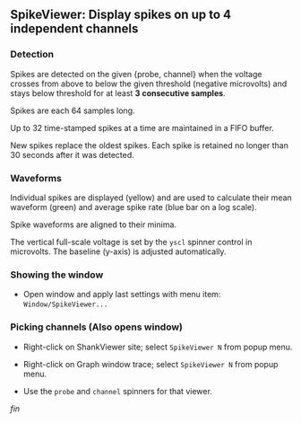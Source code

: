 ## SpikeViewer: Display spikes on up to 4 independent channels

### Detection

Spikes are detected on the given {probe, channel} when the voltage
crosses from above to below the given threshold (negative microvolts)
and stays below threshold for at least **3 consecutive samples**.

Spikes are each 64 samples long.

Up to 32 time-stamped spikes at a time are maintained in a FIFO buffer.

New spikes replace the oldest spikes. Each spike is retained no longer
than 30 seconds after it was detected.

### Waveforms

Individual spikes are displayed (yellow) and are used to calculate their
mean waveform (green) and average spike rate (blue bar on a log scale).

Spike waveforms are aligned to their minima.

The vertical full-scale voltage is set by the `yscl` spinner control in
microvolts. The baseline (y-axis) is adjusted automatically.

### Showing the window

* Open window and apply last settings with menu item: `Window/SpikeViewer...`

### Picking channels (Also opens window)

* Right-click on ShankViewer site; select `SpikeViewer N` from popup menu.

* Right-click on Graph window trace; select `SpikeViewer N` from popup menu.

* Use the `probe` and `channel` spinners for that viewer.


_fin_

